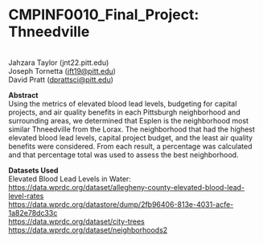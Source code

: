 # CMPINF0010_Final_Project: Thneedville
<br> Jahzara Taylor (jnt22.pitt.edu)
<br> Joseph Tornetta (jft19@pitt.edu)
<br> David Pratt (dprattsci@pitt.edu)

**Abstract**
<br> Using the metrics of elevated blood lead levels, budgeting for capital projects, and air quality benefits in each Pittsburgh neighborhood and surrounding areas, we determined that Esplen is the neighborhood most similar Thneedville from the Lorax. The neighborhood that had the highest elevated blood lead levels, capital project budget, and the least air quality benefits were considered. From each result, a percentage was calculated and that percentage total was used to assess the best neighborhood.

**Datasets Used**
<br> Elevated Blood Lead Levels in Water: https://data.wprdc.org/dataset/allegheny-county-elevated-blood-lead-level-rates
<br> https://data.wprdc.org/datastore/dump/2fb96406-813e-4031-acfe-1a82e78dc33c
<br> https://data.wprdc.org/dataset/city-trees
<br> https://data.wprdc.org/dataset/neighborhoods2

